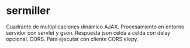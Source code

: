 # sermiller
Cuadrante de multiplicaciones dinámico AJAX. Procesamiento en entorno servidor con servlet y gson. Respuesta json celda a celda con delay opcional. CORS. Para ejecutar con cliente CORS elopy.
